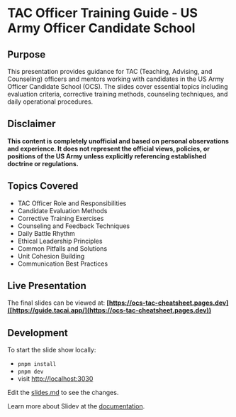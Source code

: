 # TAC Officer Training Guide - US Army Officer Candidate School

## Purpose

This presentation provides guidance for TAC (Teaching, Advising, and Counseling) officers and mentors working with candidates in the US Army Officer Candidate School (OCS). The slides cover essential topics including evaluation criteria, corrective training methods, counseling techniques, and daily operational procedures.

## Disclaimer

**This content is completely unofficial and based on personal observations and experience. It does not represent the official views, policies, or positions of the US Army unless explicitly referencing established doctrine or regulations.**

## Topics Covered

- TAC Officer Role and Responsibilities
- Candidate Evaluation Methods
- Corrective Training Exercises
- Counseling and Feedback Techniques
- Daily Battle Rhythm
- Ethical Leadership Principles
- Common Pitfalls and Solutions
- Unit Cohesion Building
- Communication Best Practices

## Live Presentation

The final slides can be viewed at: **[https://ocs-tac-cheatsheet.pages.dev]([https://guide.tacai.app/](https://ocs-tac-cheatsheet.pages.dev))**

## Development

To start the slide show locally:

- `pnpm install`
- `pnpm dev`
- visit <http://localhost:3030>

Edit the [slides.md](./slides.md) to see the changes.

Learn more about Slidev at the [documentation](https://sli.dev/).
